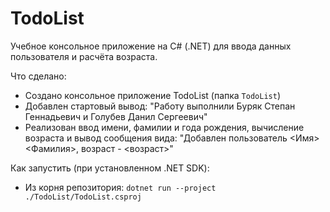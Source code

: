 # TodoList

Учебное консольное приложение на C# (.NET) для ввода данных пользователя и расчёта возраста.

Что сделано:
- Создано консольное приложение TodoList (папка `TodoList`)
- Добавлен стартовый вывод: "Работу выполнили Буряк Степан Геннадьевич и Голубев Данил Сергеевич"
- Реализован ввод имени, фамилии и года рождения, вычисление возраста и вывод сообщения вида:
  "Добавлен пользователь <Имя> <Фамилия>, возраст - <возраст>"

Как запустить (при установленном .NET SDK):
- Из корня репозитория: `dotnet run --project ./TodoList/TodoList.csproj`
